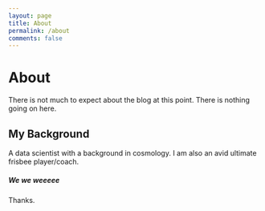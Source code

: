 ```yaml
---
layout: page
title: About
permalink: /about
comments: false
---
```


<div class="row justify-content-between">
<div class="col-md-8 pr-5">

# About

There is not much to expect about the blog at this point. There is nothing going on here.

## My Background

A data scientist with a background in cosmology. I am also an avid ultimate frisbee player/coach.

</div>

<div class="col-md-4">

<div class="sticky-top sticky-top-80">
<h5>We we weeeee</h5>

<p>Thanks.</p>

</div>
</div>
</div>
